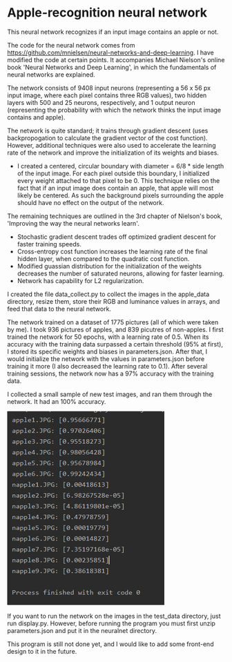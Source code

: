 # Apple-recognition neural network

This neural network recognizes if an input image contains an apple or not. 

The code for the neural network comes from https://github.com/mnielsen/neural-networks-and-deep-learning. I have modified the code at certain points.
It accompanies Michael Nielson's online book 'Neural Networks and Deep Learning', in which the fundamentals of neural networks are explained.

The network consists of 9408 input neurons (representing a 56 x 56 px input image, where each pixel contains three RGB values), two hidden layers with 500 and 25 neurons, respectively, and 1 output neuron (representing the probability with which the network thinks the input image contains and apple). 

The network is quite standard; it trains through gradient descent (uses backpropogation to calculate the gradient vector of the cost function).
However, additional techniques were also used to accelerate the learning rate of the network and improve the initialization of its weights and biases.

* I created a centered, circular boundary with diameter = 6/8 * side length of the input image. For each pixel outside this boundary, I initialized every weight attached to that pixel to be 0.
  This technique relies on the fact that if an input image does contain an apple, that apple will most likely be centered. As such the background pixels surrounding the apple should have no effect on the output of the network.

The remaining techniques are outlined in the 3rd chapter of Nielson's book, 'Improving the way the neural networks learn'.
* Stochastic gradient descent trades off optimized gradient descent for faster training speeds.
* Cross-entropy cost function increases the learning rate of the final hidden layer, when compared to the quadratic cost function.
* Modified guassian distribution for the initialization of the weights decreases the number of saturated neurons, allowing for faster learning.
* Network has capability for L2 regularization.

I created the file data_collect.py to collect the images in the apple_data directory, resize them, store their RGB and luminance values in arrays, and feed that data to the neural network.

The network trained on a dataset of 1775 pictures (all of which were taken by me). I took 936 pictures of apples, and 839 picutres of non-apples.
I first trained the network for 50 epochs, with a learning rate of 0.5. When its accuracy with the training data surpassed a certain threshold (95% at first), I stored its specific weights and biases in parameters.json.
After that, I would initialize the network with the values in parameters.json before training it more (I also decreased the learning rate to 0.1). After several training sessions, the network now has a 97% accuracy with the training data.

I collected a small sample of new test images, and ran them through the network. It had an 100% accuracy.

![Image of test results](Test%20results.png)

If you want to run the network on the images in the test_data directory, just run display.py.
However, before running the program you must first unzip parameters.json and put it in the neuralnet directory.

This program is still not done yet, and I would like to add some front-end design to it in the future.